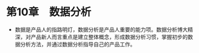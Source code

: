 # 第10章　数据分析

* 数据是产品人的指路明灯，数据分析是产品人重要的能力项。数据分析博大精深，对产品新人而言重点是建立整体概念，形成数据分析习惯，掌握初步的数据分析方法，并通过数据分析指导自己的产品工作。

